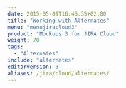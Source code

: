 ```yaml
---
date: 2015-05-09T16:46:35+02:00
title: "Working with Alternates"
menu: "menujiracloud3"
product: "Mockups 3 for JIRA Cloud"
weight: 70
tags:
  - "Alternates"
include: "alternates"
editorversion: 3
aliases: /jira/cloud/alternates/
---
```

